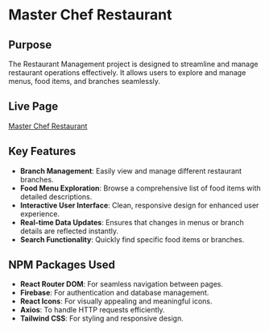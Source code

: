 # Master Chef Restaurant

## Purpose
The Restaurant Management project is designed to streamline and manage restaurant operations effectively. It allows users to explore and manage menus, food items, and branches seamlessly.

## Live Page
[ Master Chef Restaurant ](https://restaurant-management-caeb2.web.app/allFoods)

## Key Features
- **Branch Management**: Easily view and manage different restaurant branches.
- **Food Menu Exploration**: Browse a comprehensive list of food items with detailed descriptions.
- **Interactive User Interface**: Clean, responsive design for enhanced user experience.
- **Real-time Data Updates**: Ensures that changes in menus or branch details are reflected instantly.
- **Search Functionality**: Quickly find specific food items or branches.

## NPM Packages Used
- **React Router DOM**: For seamless navigation between pages.
- **Firebase**: For authentication and database management.
- **React Icons**: For visually appealing and meaningful icons.
- **Axios**: To handle HTTP requests efficiently.
- **Tailwind CSS**: For styling and responsive design.
